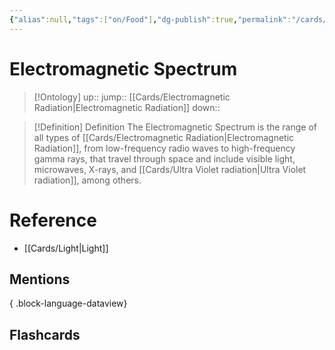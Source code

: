 ```yaml
---
{"alias":null,"tags":["on/Food"],"dg-publish":true,"permalink":"/cards/electromagnetic-spectrum/","dgPassFrontmatter":true}
---
```


# Electromagnetic Spectrum

> [!Ontology]
> up:: 
> jump:: [[Cards/Electromagnetic Radiation\|Electromagnetic Radiation]]
> down:: 

> [!Definition] Definition
> The Electromagnetic Spectrum is the range of all types of [[Cards/Electromagnetic Radiation\|Electromagnetic Radiation]], from low-frequency radio waves to high-frequency gamma rays, that travel through space and include visible light, microwaves, X-rays, and [[Cards/Ultra Violet radiation\|Ultra Violet radiation]], among others.

# Reference

- [[Cards/Light\|Light]]

## Mentions


{ .block-language-dataview}

## Flashcards